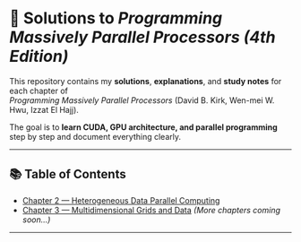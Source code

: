 # 🚀 Solutions to *Programming Massively Parallel Processors (4th Edition)*  

This repository contains my **solutions**, **explanations**, and **study notes** for each chapter of  
*Programming Massively Parallel Processors* (David B. Kirk, Wen-mei W. Hwu, Izzat El Hajj).  

The goal is to **learn CUDA, GPU architecture, and parallel programming** step by step and document everything clearly.  

---

## 📚 Table of Contents
- [Chapter 2 — Heterogeneous Data Parallel Computing](Ch2/Solutions.md)
- [Chapter 3 — Multidimensional Grids and Data](#chapter-3-multidimensional-grids-and-data)
*(More chapters coming soon...)*

---
